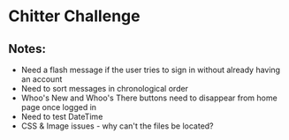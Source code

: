 Chitter Challenge
=================


Notes:
------

* Need a flash message if the user tries to sign in without already having an account
* Need to sort messages in chronological order
* Whoo's New and Whoo's There buttons need to disappear from home page once logged in
* Need to test DateTime
* CSS & Image issues - why can't the files be located?


